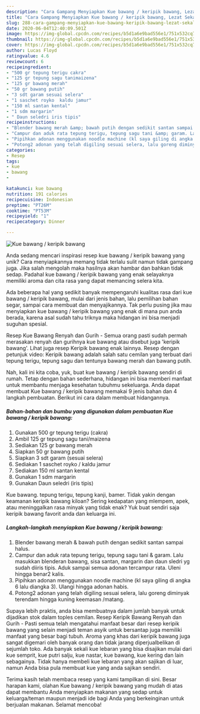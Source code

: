 ```yaml
---
description: "Cara Gampang Menyiapkan Kue bawang / keripik bawang, Lezat Sekali"
title: "Cara Gampang Menyiapkan Kue bawang / keripik bawang, Lezat Sekali"
slug: 288-cara-gampang-menyiapkan-kue-bawang-keripik-bawang-lezat-sekali
date: 2020-06-04T12:40:09.501Z
image: https://img-global.cpcdn.com/recipes/b5d1a6e9bad556e1/751x532cq70/kue-bawang-keripik-bawang-foto-resep-utama.jpg
thumbnail: https://img-global.cpcdn.com/recipes/b5d1a6e9bad556e1/751x532cq70/kue-bawang-keripik-bawang-foto-resep-utama.jpg
cover: https://img-global.cpcdn.com/recipes/b5d1a6e9bad556e1/751x532cq70/kue-bawang-keripik-bawang-foto-resep-utama.jpg
author: Lucas Floyd
ratingvalue: 4.6
reviewcount: 6
recipeingredient:
- "500 gr tepung terigu cakra"
- "125 gr tepung sagu tanimaizena"
- "125 gr bawang merah"
- "50 gr bawang putih"
- "3 sdt garam sesuai selera"
- "1 saschet royko  kaldu jamur"
- "150 ml santan kental"
- "1 sdm margarin"
- " Daun seledri iris tipis"
recipeinstructions:
- "Blender bawang merah &amp; bawah putih dengan sedikit santan sampai halus."
- "Campur dan aduk rata tepung terigu, tepung sagu tani &amp; garam. Lalu masukkan blenderan bawang, sisa santan, margarin dan daun sledri yg sudah diiris tipis. Aduk sampai semua adonan tercampur rata. Uleni hingga benar2 kalis."
- "Pipihkan adonan menggunakan noodle machine (kl saya giling di angka 6 lalu diangka 3). Ulangi hingga adonan habis."
- "Potong2 adonan yang telah digiling sesuai selera, lalu goreng diminyak terendam hingga kuning keemasan /matang."
categories:
- Resep
tags:
- kue
- bawang
- 

katakunci: kue bawang  
nutrition: 191 calories
recipecuisine: Indonesian
preptime: "PT26M"
cooktime: "PT53M"
recipeyield: "1"
recipecategory: Dinner

---
```



![Kue bawang / keripik bawang](https://img-global.cpcdn.com/recipes/b5d1a6e9bad556e1/751x532cq70/kue-bawang-keripik-bawang-foto-resep-utama.jpg)

Anda sedang mencari inspirasi resep kue bawang / keripik bawang yang unik? Cara menyiapkannya memang tidak terlalu sulit namun tidak gampang juga. Jika salah mengolah maka hasilnya akan hambar dan bahkan tidak sedap. Padahal kue bawang / keripik bawang yang enak selayaknya memiliki aroma dan cita rasa yang dapat memancing selera kita.

Ada beberapa hal yang sedikit banyak mempengaruhi kualitas rasa dari kue bawang / keripik bawang, mulai dari jenis bahan, lalu pemilihan bahan segar, sampai cara membuat dan menyajikannya. Tak perlu pusing jika mau menyiapkan kue bawang / keripik bawang yang enak di mana pun anda berada, karena asal sudah tahu triknya maka hidangan ini bisa menjadi suguhan spesial.

Resep Kue Bawang Renyah dan Gurih - Semua orang pasti sudah permah merasakan renyah dan gurihnya kue bawang atau disebut juga &#39;keripik bawang&#39;. Lihat juga resep Keripik bawang enak lainnya. Resep dengan petunjuk video: Keripik bawang adalah salah satu cemilan yang terbuat dari tepung terigu, tepung sagu dan tentunya bawang merah dan bawang putih.


Nah, kali ini kita coba, yuk, buat kue bawang / keripik bawang sendiri di rumah. Tetap dengan bahan sederhana, hidangan ini bisa memberi manfaat untuk membantu menjaga kesehatan tubuhmu sekeluarga. Anda dapat membuat Kue bawang / keripik bawang memakai 9 jenis bahan dan 4 langkah pembuatan. Berikut ini cara dalam membuat hidangannya.

<!--inarticleads1-->

##### Bahan-bahan dan bumbu yang digunakan dalam pembuatan Kue bawang / keripik bawang:

1. Gunakan 500 gr tepung terigu (cakra)
1. Ambil 125 gr tepung sagu tani/maizena
1. Sediakan 125 gr bawang merah
1. Siapkan 50 gr bawang putih
1. Siapkan 3 sdt garam (sesuai selera)
1. Sediakan 1 saschet royko / kaldu jamur
1. Sediakan 150 ml santan kental
1. Gunakan 1 sdm margarin
1. Gunakan  Daun seledri (iris tipis)


Kue bawang. tepung terigu, tepung kanji, bamer. Tidak yakin dengan keamanan keripik bawang kiloan? Sering kedapatan yang mlempem, apek, atau meninggalkan rasa minyak yang tidak enak? Yuk buat sendiri saja keripik bawang favorit anda dan keluarga ini. 

<!--inarticleads2-->

##### Langkah-langkah menyiapkan Kue bawang / keripik bawang:

1. Blender bawang merah &amp; bawah putih dengan sedikit santan sampai halus.
1. Campur dan aduk rata tepung terigu, tepung sagu tani &amp; garam. Lalu masukkan blenderan bawang, sisa santan, margarin dan daun sledri yg sudah diiris tipis. Aduk sampai semua adonan tercampur rata. Uleni hingga benar2 kalis.
1. Pipihkan adonan menggunakan noodle machine (kl saya giling di angka 6 lalu diangka 3). Ulangi hingga adonan habis.
1. Potong2 adonan yang telah digiling sesuai selera, lalu goreng diminyak terendam hingga kuning keemasan /matang.


Supaya lebih praktis, anda bisa membuatnya dalam jumlah banyak untuk dijadikan stok dalam toples cemilan. Resep Keripik Bawang Renyah dan Gurih - Pasti semua telah mengatahui manfaat besar dari resep keripik bawang yang selain menjadi teman asyik untuk bersantap juga memiliki manfaat yang besar bagi tubuh. Aroma yang khas dari keripik bawang juga sangat digemari oleh banyak orang dan tidak jarang diperjualbelikan di sejumlah toko. Ada banyak sekali kue lebaran yang bisa disajikan mulai dari kue semprit, kue putri salju, kue nastar, kue bawang, kue kering dan lain sebagainya. Tidak hanya membeli kue lebaran yang akan sajikan di luar, namun Anda bisa pula membuat kue yang anda sajikan sendiri. 

Terima kasih telah membaca resep yang kami tampilkan di sini. Besar harapan kami, olahan Kue bawang / keripik bawang yang mudah di atas dapat membantu Anda menyiapkan makanan yang sedap untuk keluarga/teman maupun menjadi ide bagi Anda yang berkeinginan untuk berjualan makanan. Selamat mencoba!
